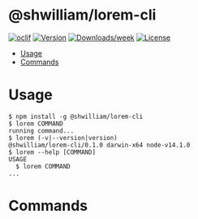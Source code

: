 @shwilliam/lorem-cli
====================



[![oclif](https://img.shields.io/badge/cli-oclif-brightgreen.svg)](https://oclif.io)
[![Version](https://img.shields.io/npm/v/@shwilliam/lorem-cli.svg)](https://npmjs.org/package/@shwilliam/lorem-cli)
[![Downloads/week](https://img.shields.io/npm/dw/@shwilliam/lorem-cli.svg)](https://npmjs.org/package/@shwilliam/lorem-cli)
[![License](https://img.shields.io/npm/l/@shwilliam/lorem-cli.svg)](https://github.com/shwilliam/lorem-cli/blob/master/package.json)

<!-- toc -->
* [Usage](#usage)
* [Commands](#commands)
<!-- tocstop -->
# Usage
<!-- usage -->
```sh-session
$ npm install -g @shwilliam/lorem-cli
$ lorem COMMAND
running command...
$ lorem (-v|--version|version)
@shwilliam/lorem-cli/0.1.0 darwin-x64 node-v14.1.0
$ lorem --help [COMMAND]
USAGE
  $ lorem COMMAND
...
```
<!-- usagestop -->
# Commands
<!-- commands -->

<!-- commandsstop -->
